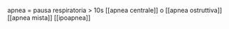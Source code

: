 apnea = pausa respiratoria > 10s
[[apnea centrale]] o [[apnea ostruttiva]]
[[apnea mista]]
[[ipoapnea]]